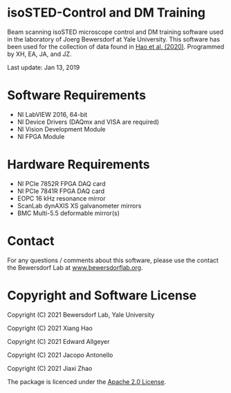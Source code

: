 # isoSTED-Control and DM Training
Beam scanning isoSTED microscope control and DM training software used in the laboratory of Joerg Bewersdorf at Yale University. This software has been used for the collection of data found in [Hao et al. (2020)](https://doi.org/10.1101/2020.11.25.398958). Programmed by XH, EA, JA, and JZ.

Last update: Jan 13, 2019

# Software Requirements
* NI LabVIEW 2016, 64-bit
* NI Device Drivers (DAQmx and VISA are required)
* NI Vision Development Module
* NI FPGA Module

# Hardware Requirements
* NI PCIe 7852R FPGA DAQ card
* NI PCIe 7841R FPGA DAQ card
* EOPC 16 kHz resonance mirror
* ScanLab dynAXIS XS galvanometer mirrors
* BMC Multi-5.5 deformable mirror(s)

# Contact
For any questions / comments about this software, please use the contact the Bewersdorf Lab at www.bewersdorflab.org.

# Copyright and Software License
Copyright (C) 2021 Bewersdorf Lab, Yale University

Copyright (C) 2021 Xiang Hao

Copyright (C) 2021 Edward Allgeyer

Copyright (C) 2021 Jacopo Antonello

Copyright (C) 2021 Jiaxi Zhao

The package is licenced under the [Apache 2.0 License](https://www.apache.org/licenses/LICENSE-2.0).
